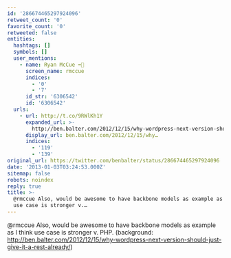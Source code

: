 ```yaml
---
id: '286674465297924096'
retweet_count: '0'
favorite_count: '0'
retweeted: false
entities:
  hashtags: []
  symbols: []
  user_mentions:
    - name: Ryan McCue ➡️🐘
      screen_name: rmccue
      indices:
        - '0'
        - '7'
      id_str: '6306542'
      id: '6306542'
  urls:
    - url: http://t.co/9RWlKh1Y
      expanded_url: >-
        http://ben.balter.com/2012/12/15/why-wordpress-next-version-should-just-give-it-a-rest-already/
      display_url: ben.balter.com/2012/12/15/why…
      indices:
        - '119'
        - '139'
original_url: https://twitter.com/benbalter/status/286674465297924096
date: '2013-01-03T03:24:53.000Z'
sitemap: false
robots: noindex
reply: true
title: >-
  @rmccue Also, would be awesome to have backbone models as example as I think
  use case is stronger v.…
---
```


@rmccue Also, would be awesome to have backbone models as example as I think use case is stronger v. PHP. (background: http://ben.balter.com/2012/12/15/why-wordpress-next-version-should-just-give-it-a-rest-already/)